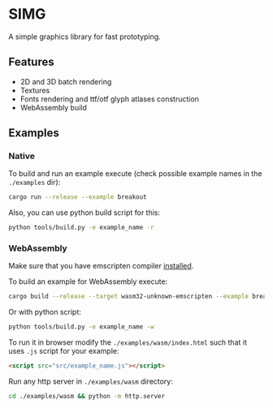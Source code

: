 # SIMG
A simple graphics library for fast prototyping.

## Features
- 2D and 3D batch rendering
- Textures
- Fonts rendering and ttf/otf glyph atlases construction
- WebAssembly build

## Examples
### Native
To build and run an example execute (check possible example names in the `./examples` dir):
```bash
cargo run --release --example breakout
```
Also, you can use python build script for this:
```bash
python tools/build.py -e example_name -r
```

### WebAssembly
Make sure that you have emscripten compiler [installed](https://www.hellorust.com/setup/emscripten/).

To build an example for WebAssembly execute:
```bash
cargo build --release --target wasm32-unknown-emscripten --example breakout
```
Or with python script:
```bash
python tools/build.py -e example_name -w
```

To run it in browser modify the `./examples/wasm/index.html` such that it uses `.js` script for your example:
```html
<script src="src/example_name.js"></script>
```

Run any http server in `./examples/wasm` directory:
```bash
cd ./examples/wasm && python -m http.server
```
